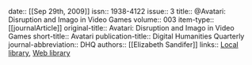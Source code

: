 date:: [[Sep 29th, 2009]]
issn:: 1938-4122
issue:: 3
title:: @Avatari: Disruption and Imago in Video Games
volume:: 003
item-type:: [[journalArticle]]
original-title:: Avatari: Disruption and Imago in Video Games
short-title:: Avatari
publication-title:: Digital Humanities Quarterly
journal-abbreviation:: DHQ
authors:: [[Elizabeth Sandifer]]
links:: [Local library](zotero://select/groups/2386895/items/KYTIPMIS), [Web library](https://www.zotero.org/groups/2386895/items/KYTIPMIS)
